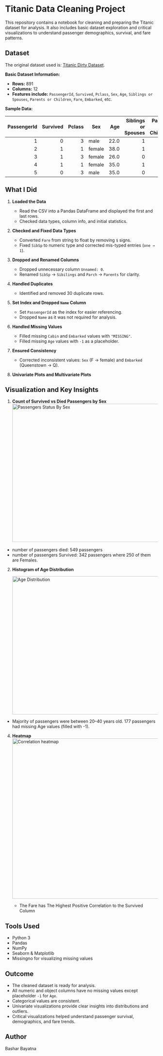 # Titanic Data Cleaning Project

This repository contains a notebook for cleaning and preparing the Titanic dataset for analysis. It also includes basic dataset exploration and critical visualizations to understand passenger demographics, survival, and fare patterns.


## Dataset

The original dataset used is: [Titanic Dirty Dataset](https://drive.google.com/file/d/1-7mcBguuzAV7JWVu2XCpgAO-fO6X2cl0/view?usp=sharing).

**Basic Dataset Information:**

- **Rows:** 891  
- **Columns:** 12  
- **Features include:** `PassengerId`, `Survived`, `Pclass`, `Sex`, `Age`, `Siblings or Spouses`, `Parents or Children`, `Fare`, `Embarked`, etc.

**Sample Data:**

| PassengerId | Survived | Pclass | Sex    | Age  | Siblings or Spouses | Parents or Children | Fare  | Embarked |
|------------:|---------:|-------:|--------|-----:|------------------:|------------------:|------:|---------|
| 1           | 0        | 3      | male   | 22.0 | 1                 | 0                 | 7.25  | S        |
| 2           | 1        | 1      | female | 38.0 | 1                 | 0                 | 71.28 | C        |
| 3           | 1        | 3      | female | 26.0 | 0                 | 0                 | 7.93  | S        |
| 4           | 1        | 1      | female | 35.0 | 1                 | 0                 | 53.10 | S        |
| 5           | 0        | 3      | male   | 35.0 | 0                 | 0                 | 8.05  | S        |


## What I Did

1. **Loaded the Data**  
   - Read the CSV into a Pandas DataFrame and displayed the first and last rows.  
   - Checked data types, column info, and initial statistics.

2. **Checked and Fixed Data Types**  
   - Converted `Fare` from string to float by removing `$` signs.  
   - Fixed `SibSp` to numeric type and corrected mis-typed entries (`one → 1`).  

3. **Dropped and Renamed Columns**  
   - Dropped unnecessary column `Unnamed: 0`.  
   - Renamed `SibSp` → `Sibilings` and `Parch` → `Parents` for clarity.

4. **Handled Duplicates**  
   - Identified and removed 30 duplicate rows.

5. **Set Index and Dropped `Name` Column**  
   - Set `PassengerId` as the index for easier referencing.  
   - Dropped `Name` as it was not required for analysis.

6. **Handled Missing Values**  
   - Filled missing `Cabin` and `Embarked` values with `"MISSING"`.  
   - Filled missing `Age` values with `-1` as a placeholder.

7. **Ensured Consistency**  
   - Corrected inconsistent values: `Sex` (F → female) and `Embarked` (Queenstown → Q).  


8. **Univariate Plots and Multivariate Plots**  

     

## Visualization and Key Insights

1. **Count of Survived vs Died Passengers by Sex**  
   <img width="571" height="455" alt="Passengers Status By Sex" src="https://github.com/user-attachments/assets/f8cf1d74-4ca6-46e4-a090-d71338e0ae71" />


  - number of passengers died: 549 passengers
  - number of passengers Survived: 342 passengers where 250 of them are Females.

2. **Histogram of Age Distribution**

    <img width="571" height="455" alt="Age Distribution" src="https://github.com/user-attachments/assets/cdbfd549-b02b-4dbb-b384-546038643bb2" />

 - Majority of passengers were between 20–40 years old.
   177 passengers had missing Age values (filled with -1).
   
4. **Heatmap**
    <img width="838" height="528" alt="Correlation heatmap" src="https://github.com/user-attachments/assets/899b6a6b-5c04-4b53-ab72-c56bfca4d755" />

    - The Fare has The Highest Positive Correlation to the Survived Column

   

## Tools Used

- Python 3
- Pandas
- NumPy
- Seaborn & Matplotlib
- Missingno for visualizing missing values

## Outcome

- The cleaned dataset is ready for analysis.  
- All numeric and object columns have no missing values except placeholder `-1` for `Age`.  
- Categorical values are consistent.  
- Univariate visualizations provide clear insights into distributions and outliers.  
- Critical visualizations helped understand passenger survival, demographics, and fare trends.

## Author

Bashar Bayatna

   
   
